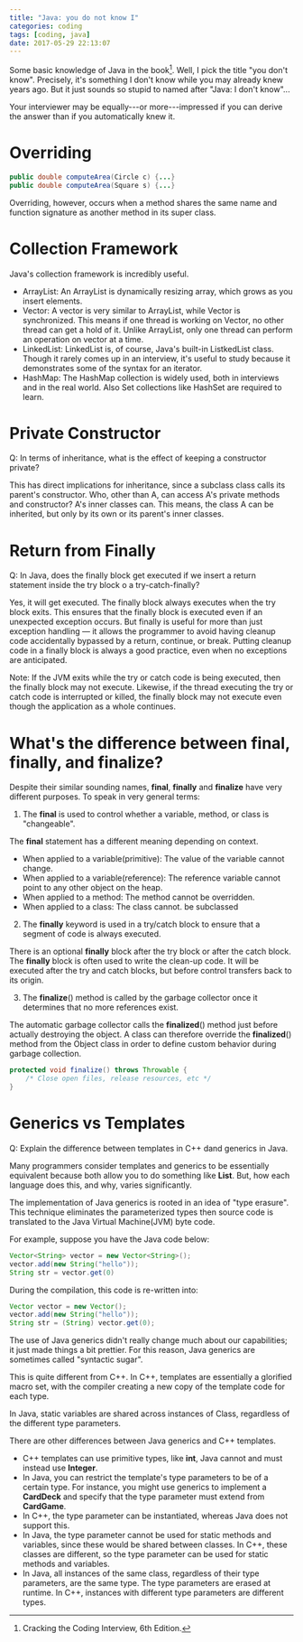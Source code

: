 ```yaml
---
title: "Java: you do not know I"
categories: coding
tags: [coding, java]
date: 2017-05-29 22:13:07
---
```


Some basic knowledge of Java in the book[^1]. Well, I pick the title "you don't know". Precisely, it's something I don't
know while you may already knew years ago. But it just sounds so stupid to named after "Java: I don't know"...

Your interviewer may be equally---or more---impressed if you can derive the answer than if you automatically knew it.

# Overriding

```java
public double computeArea(Circle c) {...}
public double computeArea(Square s) {...}
```

Overriding, however, occurs when a method shares the same name and function signature as another method in its super
class.

<!--more-->

# Collection Framework <P166>

Java's collection framework is incredibly useful.

- ArrayList: An ArrayList is dynamically resizing array, which grows as you insert elements.
- Vector: A vector is very similar to ArrayList, while Vector is synchronized. This means if one thread is working on
  Vector, no other thread can get a hold of it. Unlike ArrayList, only one thread can perform an operation on vector at
  a time.
- LinkedList: LinkedList is, of course, Java's built-in ListkedList class. Though it rarely comes up in an interview,
  it's useful to study because it demonstrates some of the syntax for an iterator.
- HashMap: The HashMap collection is widely used, both in interviews and in the real world. Also Set collections like
  HashSet are required to learn.

# Private Constructor <P433>

Q: In terms of inheritance, what is the effect of keeping a constructor private?

This has direct implications for inheritance, since a subclass class calls its parent's constructor. Who, other than A,
can access A's private methods and constructor? A's inner classes can. This means, the class A can be inherited, but
only by its own or its parent's inner classes.

# Return from Finally <P433>

Q: In Java, does the finally block get executed if we insert a return statement inside the try block o a
try-catch-finally?

Yes, it will get executed. The finally block always executes when the try block exits. This ensures that the finally
block is executed even if an unexpected exception occurs. But finally is useful for more than just exception handling —
it allows the programmer to avoid having cleanup code accidentally bypassed by a return, continue, or break. Putting
cleanup code in a finally block is always a good practice, even when no exceptions are anticipated.

Note: If the JVM exits while the try or catch code is being executed, then the finally block may not execute. Likewise,
if the thread executing the try or catch code is interrupted or killed, the finally block may not execute even though
the application as a whole continues.

# What's the difference between final, finally, and finalize? <P433-435>

Despite their similar sounding names, **final**, **finally** and **finalize** have very different purposes. To speak in
very general terms:

1. The **final** is used to control whether a variable, method, or class is "changeable".

The **final** statement has a different meaning depending on context.

- When applied to a variable(primitive): The value of the variable cannot change.
- When applied to a variable(reference): The reference variable cannot point to any other object on the heap.
- When applied to a method: The method cannot be overridden.
- When applied to a class: The class cannot. be subclassed

2. The **finally** keyword is used in a try/catch block to ensure that a segment of code is always executed.

There is an optional **finally** block after the try block or after the catch block. The **finally** block is often used
to write the clean-up code. It will be executed after the try and catch blocks, but before control transfers back to its
origin.

3. The **finalize**() method is called by the garbage collector once it determines that no more references exist.

The automatic garbage collector calls the **finalized**() method just before actually destroying the object. A class can
therefore override the **finalized**() method from the Object class in order to define custom behavior during garbage
collection.

```java
protected void finalize() throws Throwable {
    /* Close open files, release resources, etc */
}
```

# Generics vs Templates <P435>

Q: Explain the difference between templates in C++ dand generics in Java.

Many programmers consider templates and generics to be essentially equivalent because both allow you to do something
like **List<String>**. But, how each language does this, and why, varies significantly.

The implementation of Java generics is rooted in an idea of "type erasure". This technique eliminates the parameterized
types then source code is translated to the Java Virtual Machine(JVM) byte code.

For example, suppose you have the Java code below:

```java
Vector<String> vector = new Vector<String>();
vector.add(new String("hello"));
String str = vector.get(0)
```

During the compilation, this code is re-written into:

```java
Vector vector = new Vector();
vector.add(new String("hello"));
String str = (String) vector.get(0);
```

The use of Java generics didn't really change much about our capabilities; it just made things a bit prettier. For this
reason, Java generics are sometimes called "syntactic sugar".

This is quite different from C++. In C++, templates are essentially a glorified macro set, with the compiler creating a
new copy of the template code for each type.

In Java, static variables are shared across instances of Class, regardless of the different type parameters.

There are other differences between Java generics and C++ templates.

- C++ templates can use primitive types, like **int**, Java cannot and must instead use **Integer**.
- In Java, you can restrict the template's type parameters to be of a certain type. For instance, you might use generics
  to implement a **CardDeck** and specify that the type parameter must extend from **CardGame**.
- In C++, the type parameter can be instantiated, whereas Java does not support this.
- In Java, the type parameter cannot be used for static methods and variables, since these would be shared between
  classes. In C++, these classes are different, so the type parameter can be used for static methods and variables.
- In Java, all instances of the same class, regardless of their type parameters, are the same type. The type parameters
  are erased at runtime. In C++, instances with different type parameters are different types.

[^1]: Cracking the Coding Interview, 6th Edition.

